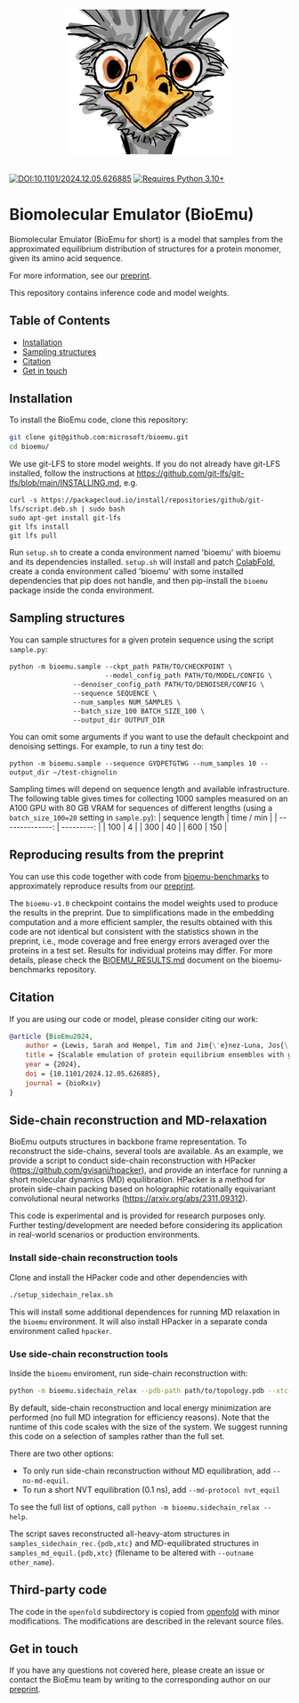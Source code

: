 
<h1>
<p align="center">
    <img src="assets/emu.png" alt="BioEmu logo" width="300"/>
</p>
</h1>

[![DOI:10.1101/2024.12.05.626885](https://zenodo.org/badge/DOI/10.1101/2024.12.05.626885.svg)](https://doi.org/10.1101/2024.12.05.626885)
[![Requires Python 3.10+](https://img.shields.io/badge/Python-3.10+-blue.svg?logo=python&logoColor=white)](https://python.org/downloads)


# Biomolecular Emulator (BioEmu)

Biomolecular Emulator (BioEmu for short) is a model that samples from the approximated equilibrium distribution of structures for a protein monomer, given its amino acid sequence.

For more information, see our [preprint](https://www.biorxiv.org/content/10.1101/2024.12.05.626885v1.abstract).

This repository contains inference code and model weights.

## Table of Contents
- [Installation](#installation)
- [Sampling structures](#sampling-structures)
- [Citation](#citation)
- [Get in touch](#get-in-touch)

## Installation
To install the BioEmu code, clone this repository:
```bash
git clone git@github.com:microsoft/bioemu.git
cd bioemu/
```

We use git-LFS to store model weights. If you do not already have git-LFS installed, follow the instructions at https://github.com/git-lfs/git-lfs/blob/main/INSTALLING.md, e.g.
```
curl -s https://packagecloud.io/install/repositories/github/git-lfs/script.deb.sh | sudo bash
sudo apt-get install git-lfs
git lfs install
git lfs pull
```

Run `setup.sh` to create a conda environment named 'bioemu' with bioemu and its dependencies installed.  `setup.sh` will install and patch [ColabFold](https://github.com/sokrypton/ColabFold), create a conda environment called 'bioemu' with some installed dependencies that pip does not handle, and then pip-install the `bioemu` package inside the conda environment.

## Sampling structures
You can sample structures for a given protein sequence using the script `sample.py`:
```
python -m bioemu.sample --ckpt_path PATH/TO/CHECKPOINT \
                        --model_config_path PATH/TO/MODEL/CONFIG \
		        --denoiser_config_path PATH/TO/DENOISER/CONFIG \
		        --sequence SEQUENCE \
		        --num_samples NUM_SAMPLES \
		        --batch_size_100 BATCH_SIZE_100 \
		        --output_dir OUTPUT_DIR
```
You can omit some arguments if you want to use the default checkpoint and denoising settings. For example, to run a tiny test do:
```
python -m bioemu.sample --sequence GYDPETGTWG --num_samples 10 --output_dir ~/test-chignolin
```

Sampling times will depend on sequence length and available infrastructure. The following table gives times for collecting 1000 samples measured on an A100 GPU with 80 GB VRAM for sequences of different lengths (using a `batch_size_100=20` setting in `sample.py`):
 | sequence length | time / min |
 | --------------: | ---------: |
 |             100 |          4 |
 |             300 |         40 |
 |             600 |        150 |


## Reproducing results from the preprint
You can use this code together with code from [bioemu-benchmarks](https://github.com/microsoft/bioemu-benchmarks) to approximately reproduce results from our [preprint](https://www.biorxiv.org/content/10.1101/2024.12.05.626885v1).

The `bioemu-v1.0` checkpoint contains the model weights used to produce the results in the preprint. Due to simplifications made in the embedding computation and a more efficient sampler, the results obtained with this code are not identical but consistent with the statistics shown in the preprint, i.e., mode coverage and free energy errors averaged over the proteins in a test set. Results for individual proteins may differ. For more details, please check the [BIOEMU_RESULTS.md](https://github.com/microsoft/bioemu-benchmarks/blob/main/bioemu_benchmarks/BIOEMU_RESULTS.md) document on the bioemu-benchmarks repository.


## Citation
If you are using our code or model, please consider citing our work:
```bibtex
@article {BioEmu2024,
	author = {Lewis, Sarah and Hempel, Tim and Jim{\'e}nez-Luna, Jos{\'e} and Gastegger, Michael and Xie, Yu and Foong, Andrew Y. K. and Satorras, Victor Garc{\'\i}a and Abdin, Osama and Veeling, Bastiaan S. and Zaporozhets, Iryna and Chen, Yaoyi and Yang, Soojung and Schneuing, Arne and Nigam, Jigyasa and Barbero, Federico and Stimper, Vincent and Campbell, Andrew and Yim, Jason and Lienen, Marten and Shi, Yu and Zheng, Shuxin and Schulz, Hannes and Munir, Usman and Clementi, Cecilia and No{\'e}, Frank},
	title = {Scalable emulation of protein equilibrium ensembles with generative deep learning},
	year = {2024},
	doi = {10.1101/2024.12.05.626885},
	journal = {bioRxiv}
}
```

## Side-chain reconstruction and MD-relaxation
BioEmu outputs structures in backbone frame representation.
To reconstruct the side-chains, several tools are available. 
As an example, we provide a script to conduct side-chain reconstruction with HPacker (https://github.com/gvisani/hpacker), and provide an interface for running a short molecular dynamics (MD) equilibration.
HPacker is a method for protein side-chain packing based on holographic rotationally equivariant convolutional neural networks (https://arxiv.org/abs/2311.09312).

This code is experimental and is provided for research purposes only. Further testing/development are needed before considering its application in real-world scenarios or production environments.

### Install side-chain reconstruction tools
Clone and install the HPacker code and other dependencies with
```bash
./setup_sidechain_relax.sh
```

This will install some additional dependences for running MD relaxation in the `bioemu` environment. It will also install HPacker in a separate conda environment called `hpacker`.

### Use side-chain reconstruction tools
Inside the `bioemu` enviroment, run side-chain reconstruction with:
```bash
python -m bioemu.sidechain_relax --pdb-path path/to/topology.pdb --xtc-path path/to/samples.xtc
```
By default, side-chain reconstruction and local energy minimization are performed (no full MD integration for efficiency reasons).
Note that the runtime of this code scales with the size of the system.
We suggest running this code on a selection of samples rather than the full set.

There are two other options:
- To only run side-chain reconstruction without MD equilibration, add `--no-md-equil`.
- To run a short NVT equilibration (0.1 ns), add `--md-protocol nvt_equil`

To see the full list of options, call `python -m bioemu.sidechain_relax --help`.

The script saves reconstructed all-heavy-atom structures in `samples_sidechain_rec.{pdb,xtc}` and MD-equilibrated structures in `samples_md_equil.{pdb,xtc}` (filename to be altered with `--outname other_name`).

## Third-party code
The code in the `openfold` subdirectory is copied from [openfold](https://github.com/aqlaboratory/openfold) with minor modifications. The modifications are described in the relevant source files.
## Get in touch
If you have any questions not covered here, please create an issue or contact the BioEmu team by writing to the corresponding author on our [preprint](https://doi.org/10.1101/2024.12.05.626885).
